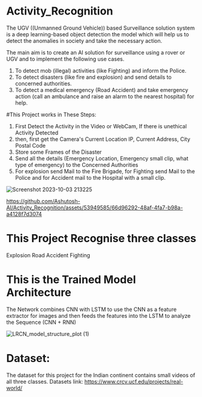 # Activity_Recognition
The UGV ((Unmanned Ground Vehicle)) based Surveillance solution system is a deep learning-based object detection
the model which will help us to detect the anomalies in society and take the necessary
action.

The main aim is to create an AI solution for surveillance using a rover or UGV and to
implement the following use cases.
1. To detect mob (illegal) activities (like Fighting) and inform the Police.
2. To detect disasters (like fire and explosion) and send details to concerned authorities.
3. To detect a medical emergency (Road Accident) and take emergency action (call an
   ambulance and raise an alarm to the nearest hospital) for help.

#This Project works in These Steps:
1. First Detect the Activity in the Video or WebCam, If there is unethical Activity Detected
2. then, first get the Camera's Current Location IP, Current Address, City Postal Code
3. Store some Frames of the Disaster
4. Send all the details (Emergency Location, Emergency small clip, what type of emergency) to the Concerned Authorities
5. For explosion send Mail to the Fire Brigade, for Fighting send Mail to the Police and for Accident mail to the Hospital with a small clip.


![Screenshot 2023-10-03 213225](https://github.com/Ashutosh-AI/Activity_Recognition/assets/53949585/7d8a9fea-fcf2-477e-88c4-0d1a87c3d77c)



https://github.com/Ashutosh-AI/Activity_Recognition/assets/53949585/66d96292-48af-4fa7-b98a-a4128f7d3074



# This Project Recognise three classes 
Explosion
Road Accident
Fighting

# This is the Trained Model Architecture
The Network combines CNN with LSTM to use the CNN as a feature extractor for images and then feeds the features into the LSTM to analyze the Sequence (CNN + RNN)

![LRCN_model_structure_plot (1)](https://github.com/Ashutosh-AI/Activity_Recognition/assets/53949585/1bb7e338-c387-4f33-9564-b6adbaf3150e)

# Dataset:
  The dataset for this project for the Indian continent contains small videos of all three classes.
  Datasets link:
  https://www.crcv.ucf.edu/projects/real-world/
